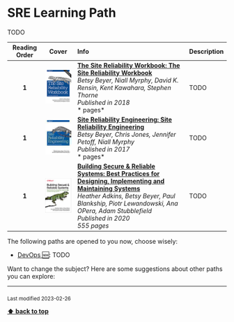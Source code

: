 [//]: # (Auto generated file from templates)

#  SRE Learning Path

TODO

| Reading Order | Cover | Info | Description |
| :---: | :---: | :--- | :--- |
| **1** | ![img](/assets/books/covers/sre-workbook.jpeg) | [**The Site Reliability Workbook: The Site Reliability Workbook**](https://sre.google/workbook/table-of-contents/) <br> *Betsy Beyer, Niall Myrphy, David K. Rensin, Kent Kawahara, Stephen Thorne* <br> *Published in 2018* <br> * pages* <br>  | TODO |
| **1** | ![img](/assets/books/covers/site-reliability-engineering.jpeg) | [**Site Reliability Engineering: Site Reliability Engineering**](https://sre.google/sre-book/table-of-contents/) <br> *Betsy Beyer, Chris Jones, Jennifer Petoff, Niall Myrphy* <br> *Published in 2017* <br> * pages* <br>  | TODO |
| **1** | ![img](/assets/books/covers/building-secure-reliable-systems.jpeg) | [**Building Secure & Reliable Systems: Best Practices for Designing, Implementing and Maintaining Systems**](https://static.googleusercontent.com/media/sre.google/en//static/pdf/building_secure_and_reliable_systems.pdf) <br> *Heather Adkins, Betsy Beyer, Paul Blankship, Piotr Lewandowski, Ana OPera, Adam Stubblefield* <br> *Published in 2020* <br> *555 pages* <br>  | TODO |

The following paths are opened to you now, choose wisely:

- [DevOps :new:](/content/paths/devops.md): TODO


Want to change the subject? Here are some suggestions about other paths you can explore:




---
<sub>Last modified 2023-02-26</sub>

[**⬆ back to top**](#sre-learning-path)
